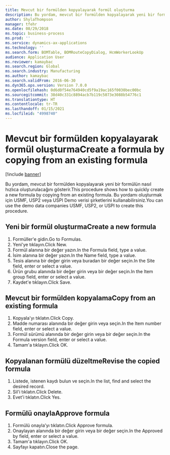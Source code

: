 ```yaml
---
title: Mevcut bir formülden kopyalayarak formül oluşturma
description: Bu yordam, mevcut bir formülden kopyalayarak yeni bir formülün nasıl hızlıca oluşturulacağını gösterir.
author: ShylaThompson
manager: tfehr
ms.date: 08/29/2018
ms.topic: business-process
ms.prod: ''
ms.service: dynamics-ax-applications
ms.technology: ''
ms.search.form: BOMTable, BOMRouteCopyDialog, HcmWorkerLookUp
audience: Application User
ms.reviewer: kamaybac
ms.search.region: Global
ms.search.industry: Manufacturing
ms.author: kamaybac
ms.search.validFrom: 2016-06-30
ms.dyn365.ops.version: Version 7.0.0
ms.openlocfilehash: 0d6d0f54e764940cd5f9a19ac165f0030bec00bc
ms.sourcegitcommit: 38d40c331c8894acb7b119c5073e3088b54776c1
ms.translationtype: HT
ms.contentlocale: tr-TR
ms.lasthandoff: 01/15/2021
ms.locfileid: "4998740"
---
```

# <a name="create-a-formula-by-copying-from-an-existing-formula"></a><span data-ttu-id="97e0e-103">Mevcut bir formülden kopyalayarak formül oluşturma</span><span class="sxs-lookup"><span data-stu-id="97e0e-103">Create a formula by copying from an existing formula</span></span>

[!include [banner](../../includes/banner.md)]

<span data-ttu-id="97e0e-104">Bu yordam, mevcut bir formülden kopyalayarak yeni bir formülün nasıl hızlıca oluşturulacağını gösterir.</span><span class="sxs-lookup"><span data-stu-id="97e0e-104">This procedure shows how to quickly create a new formula by copying from an existing formula.</span></span> <span data-ttu-id="97e0e-105">Bu yordamı oluşturmak için USMF, USP2 veya USPI Demo verisi şirketlerini kullanabilirsiniz.</span><span class="sxs-lookup"><span data-stu-id="97e0e-105">You can use the demo data companies USMF, USP2, or USPI to create this procedure.</span></span>


## <a name="create-a-new-formula"></a><span data-ttu-id="97e0e-106">Yeni bir formül oluşturma</span><span class="sxs-lookup"><span data-stu-id="97e0e-106">Create a new formula</span></span>
1. <span data-ttu-id="97e0e-107">Formüller'e gidin.</span><span class="sxs-lookup"><span data-stu-id="97e0e-107">Go to Formulas.</span></span>
2. <span data-ttu-id="97e0e-108">Yeni'ye tıklayın.</span><span class="sxs-lookup"><span data-stu-id="97e0e-108">Click New.</span></span>
3. <span data-ttu-id="97e0e-109">Formül alanına bir değer yazın.</span><span class="sxs-lookup"><span data-stu-id="97e0e-109">In the Formula field, type a value.</span></span>
4. <span data-ttu-id="97e0e-110">İsim alanına bir değer yazın.</span><span class="sxs-lookup"><span data-stu-id="97e0e-110">In the Name field, type a value.</span></span>
5. <span data-ttu-id="97e0e-111">Tesis alanına bir değer girin veya buradan bir değer seçin.</span><span class="sxs-lookup"><span data-stu-id="97e0e-111">In the Site field, enter or select a value.</span></span>
6. <span data-ttu-id="97e0e-112">Ürün grubu alanında bir değer girin veya bir değer seçin.</span><span class="sxs-lookup"><span data-stu-id="97e0e-112">In the Item group field, enter or select a value.</span></span>
7. <span data-ttu-id="97e0e-113">Kaydet'e tıklayın.</span><span class="sxs-lookup"><span data-stu-id="97e0e-113">Click Save.</span></span>

## <a name="copy-from-an-existing-formula"></a><span data-ttu-id="97e0e-114">Mevcut bir formülden kopyalama</span><span class="sxs-lookup"><span data-stu-id="97e0e-114">Copy from an existing formula</span></span>
1. <span data-ttu-id="97e0e-115">Kopyala'yı tıklatın.</span><span class="sxs-lookup"><span data-stu-id="97e0e-115">Click Copy.</span></span>
2. <span data-ttu-id="97e0e-116">Madde numarası alanında bir değer girin veya seçin.</span><span class="sxs-lookup"><span data-stu-id="97e0e-116">In the Item number field, enter or select a value.</span></span>
3. <span data-ttu-id="97e0e-117">Formül sürümü alanında bir değer girin veya bir değer seçin.</span><span class="sxs-lookup"><span data-stu-id="97e0e-117">In the Formula version field, enter or select a value.</span></span>
4. <span data-ttu-id="97e0e-118">Tamam'a tıklayın.</span><span class="sxs-lookup"><span data-stu-id="97e0e-118">Click OK.</span></span>

## <a name="revise-the-copied-formula"></a><span data-ttu-id="97e0e-119">Kopyalanan formülü düzeltme</span><span class="sxs-lookup"><span data-stu-id="97e0e-119">Revise the copied formula</span></span>
1. <span data-ttu-id="97e0e-120">Listede, istenen kaydı bulun ve seçin.</span><span class="sxs-lookup"><span data-stu-id="97e0e-120">In the list, find and select the desired record.</span></span>
2. <span data-ttu-id="97e0e-121">Sil'i tıklatın.</span><span class="sxs-lookup"><span data-stu-id="97e0e-121">Click Delete.</span></span>
3. <span data-ttu-id="97e0e-122">Evet'i tıklatın.</span><span class="sxs-lookup"><span data-stu-id="97e0e-122">Click Yes.</span></span>

## <a name="approve-formula"></a><span data-ttu-id="97e0e-123">Formülü onayla</span><span class="sxs-lookup"><span data-stu-id="97e0e-123">Approve formula</span></span>
1. <span data-ttu-id="97e0e-124">Formülü onayla’yı tıklatın.</span><span class="sxs-lookup"><span data-stu-id="97e0e-124">Click Approve formula.</span></span>
2. <span data-ttu-id="97e0e-125">Onaylayan alanında bir değer girin veya bir değer seçin.</span><span class="sxs-lookup"><span data-stu-id="97e0e-125">In the Approved by field, enter or select a value.</span></span>
3. <span data-ttu-id="97e0e-126">Tamam'a tıklayın.</span><span class="sxs-lookup"><span data-stu-id="97e0e-126">Click OK.</span></span>
4. <span data-ttu-id="97e0e-127">Sayfayı kapatın.</span><span class="sxs-lookup"><span data-stu-id="97e0e-127">Close the page.</span></span>

